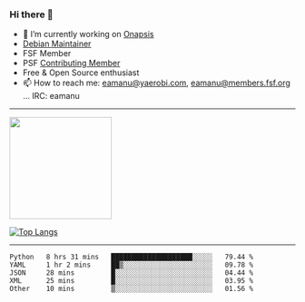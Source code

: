 ### Hi there 👋


- 🔭 I’m currently working on [Onapsis](http://onapsis.com)
- [Debian Maintainer](https://qa.debian.org/developer.php?login=eamanu%40yaerobi.com)
- FSF Member
- PSF [Contributing Member](https://www.python.org/psf/membership/#what-membership-classes-are-there)
- Free & Open Source enthusiast 
- 📫 How to reach me: eamanu@yaerobi.com, eamanu@members.fsf.org ... IRC: eamanu

---

<img height="180em" src="https://github-readme-stats.vercel.app/api?theme=dark&username=eamanu&show_icons=true&hide_border=true&&count_private=true&include_all_commits=true" />

[![Top Langs](https://github-readme-stats.vercel.app/api/top-langs/?theme=dark&username=eamanu&layout=compact)](https://github.com/anuraghazra/github-readme-stats)

---

<!--START_SECTION:waka-->
```text
Python   8 hrs 31 mins   ████████████████████░░░░░   79.44 % 
YAML     1 hr 2 mins     ██▒░░░░░░░░░░░░░░░░░░░░░░   09.78 % 
JSON     28 mins         █░░░░░░░░░░░░░░░░░░░░░░░░   04.44 % 
XML      25 mins         █░░░░░░░░░░░░░░░░░░░░░░░░   03.95 % 
Other    10 mins         ▒░░░░░░░░░░░░░░░░░░░░░░░░   01.56 % 
```
<!--END_SECTION:waka-->
